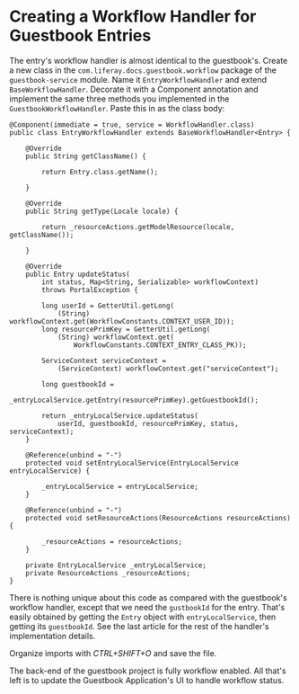 # Creating a Workflow Handler for Guestbook Entries [](id=creating-a-workflow-handler-for-guestbook-entries)

The entry's workflow handler is almost identical to the guestbook's. Create
a new class in the `com.liferay.docs.guestbook.workflow` package of the
`guestbook-service` module. Name it `EntryWorkflowHandler` and extend
`BaseWorkflowHandler`. Decorate it with a Component annotation and implement the
same three methods you implemented in the `GuestbookWorkflowHandler`. Paste this
in as the class body:

    @Component(immediate = true, service = WorkflowHandler.class)
    public class EntryWorkflowHandler extends BaseWorkflowHandler<Entry> {

        @Override
        public String getClassName() {

            return Entry.class.getName();

        }

        @Override
        public String getType(Locale locale) {

            return _resourceActions.getModelResource(locale, getClassName());

        }

        @Override
        public Entry updateStatus(
            int status, Map<String, Serializable> workflowContext)
            throws PortalException {

            long userId = GetterUtil.getLong(
                (String) workflowContext.get(WorkflowConstants.CONTEXT_USER_ID));
            long resourcePrimKey = GetterUtil.getLong(
                (String) workflowContext.get(
                    WorkflowConstants.CONTEXT_ENTRY_CLASS_PK));

            ServiceContext serviceContext =
                (ServiceContext) workflowContext.get("serviceContext");

            long guestbookId =
                _entryLocalService.getEntry(resourcePrimKey).getGuestbookId();
            
            return _entryLocalService.updateStatus(
                userId, guestbookId, resourcePrimKey, status, serviceContext);
        }

        @Reference(unbind = "-")
        protected void setEntryLocalService(EntryLocalService entryLocalService) {

            _entryLocalService = entryLocalService;
        }

        @Reference(unbind = "-")
        protected void setResourceActions(ResourceActions resourceActions) {

            _resourceActions = resourceActions;
        }

        private EntryLocalService _entryLocalService;
        private ResourceActions _resourceActions;
    }

There is nothing unique about this code as compared with the guestbook's
workflow handler, except that we need the `gustbookId` for the entry. That's
easily obtained by getting the `Entry` object with `entryLocalService`, then
getting its `guestbookId`. See the last article for the rest of the handler's
implementation details.

Organize imports with *CTRL+SHIFT+O* and save the file.

The back-end of the guestbook project is fully workflow enabled. All that's left
is to update the Guestbook Application's UI to handle workflow status. 
